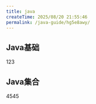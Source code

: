 ```yaml
---
title: java
createTime: 2025/08/20 21:55:46
permalink: /java-guide/hg5e8awy/
---
```

## Java基础
123
## Java集合
4545
